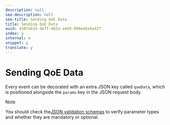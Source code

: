 ```yaml
---
description: null
seo-description: null
seo-title: Sending QoE Data
title: Sending QoE Data
uuid: 4307ab3a-deff-482a-a4d9-099e68a9a427
index: y
internal: n
snippet: y
translate: y
---
```


# Sending QoE Data


<a id="section_ggt_yvd_mcb"></a>

Every event can be decorated with an extra JSON key called `qoeData`, which is positioned alongside the `params` key in the JSON request body.

>[!NOTE]
>
>You should check the[JSON validation schemas](#concept_rlq_nqp_qbb/section_cpy_3xc_mcb) to verify parameter types and whether they are mandatory or optional.

<!-- Add example here, either provided by the dev team, or the reference player, or from the sample Yahoo player --> 